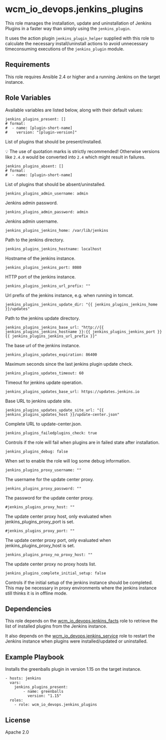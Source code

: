 # wcm_io_devops.jenkins_plugins

This role manages the installation, update and uninstallation of Jenkins
Plugins in a faster way than simply using the `jenkins_plugin`.

It uses the action plugin `jenkins_plugin_helper` supplied with this
role to calculate the necessary install/uninstall actions to avoid
unnecessary timeconsuming executions of the `jenkins_plugin` module.

## Requirements

This role requires Ansible 2.4 or higher and a running Jenkins on the
target instance.

## Role Variables

Available variables are listed below, along with their default values:

    jenkins_plugins_present: []
    # format:
    #  - name: [plugin-short-name]
    #    version: "[plugin-version]"

List of plugins that should be present/installed.

:bulb: The use of quotation marks is strictly recommended! Otherwise
versions like `2.4.0` would be converted into `2.4` which might result
in failures.

    jenkins_plugins_absent: []
    # format:
    #  - name: [plugin-short-name]

List of plugins that should be absent/uninstalled.

    jenkins_plugins_admin_username: admin

Jenkins admin password.

    jenkins_plugins_admin_password: admin

Jenkins admin username.

    jenkins_plugins_jenkins_home: /var/lib/jenkins

Path to the jenkins directory.

    jenkins_plugins_jenkins_hostname: localhost

Hostname of the jenkins instance.

    jenkins_plugins_jenkins_port: 8080

HTTP port of the jenkins instance.

    jenkins_plugins_jenkins_url_prefix: ""

Url prefix of the jenkins instance, e.g. when running in tomcat.

    jenkins_plugins_jenkins_update_dir: "{{ jenkins_plugins_jenkins_home }}/updates"

Path to the jenkins update directory.

    jenkins_plugins_jenkins_base_url: "http://{{ jenkins_plugins_jenkins_hostname }}:{{ jenkins_plugins_jenkins_port }}{{ jenkins_plugins_jenkins_url_prefix }}"

The base url of the jenkins instance.

    jenkins_plugins_updates_expiration: 86400

Maximum seconds since the last jenkins plugin update check.

    jenkins_plugins_updates_timeout: 60

Timeout for jenkins update operation.

    jenkins_plugins_updates_base_url: https://updates.jenkins.io

Base URL to jenkins update site.

    jenkins_plugins_updates_update_site_url: "{{ jenkins_plugins_updates_host }}/update-center.json"

Complete URL to update-center.json.

    jenkins_plugins_failedplugins_check: true

Controls if the role will fail when plugins are in failed state after installation.

    jenkins_plugins_debug: false

When set to enable the role will log some debug information.

    jenkins_plugins_proxy_username: ""

The username for the update center proxy.

    jenkins_plugins_proxy_password: ""

The password for the update center proxy.

    #jenkins_plugins_proxy_host: ""

The update center proxy host, only evaluated when jenkins_plugins_proxy_port is set.

    #jenkins_plugins_proxy_port: ""

The update center proxy port, only evaluated when jenkins_plugins_proxy_host is set.

    jenkins_plugins_proxy_no_proxy_host: ""

The update center proxy no proxy hosts list.

    jenkins_plugins_complete_initial_setup: false

Controls if the initial setup of the jenkins instance should be completed.
This may be necessary in proxy environments where the jenkins instance still thinks it is in offline mode.

## Dependencies

This role depends on the
[wcm_io_devops.jenkins_facts](https://github.com/wcm-io-devops/ansible-jenkins-facts)
role to retrieve the list of installed plugins from the Jenkins
instance.

It also depends on the
[wcm_io_devops.jenkins_service](https://github.com/wcm-io-devops/ansible-jenkins-service)
role to restart the Jenkins instance when plugins were installed/updated
or uninstalled.

## Example Playbook

Installs the greenballs plugin in version 1.15 on the target instance.

	- hosts: jenkins
	  vars:
	    jenkins_plugins_present:
	        - name: greenballs
	          version: "1.15"
	  roles:
	    - role: wcm_io_devops.jenkins_plugins

## License

Apache 2.0

